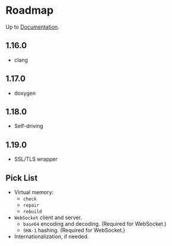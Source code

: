 # Roadmap

Up to [Documentation](README.md).

## 1.16.0
- clang

## 1.17.0
- doxygen

## 1.18.0
- Self-driving

## 1.19.0
- SSL/TLS wrapper

## Pick List
- Virtual memory:
  - `check`
  - `repair`
  - `rebuild`
- `WebSocket` client and server.
  - `base64` encoding and decoding. (Required for WebSocket.)
  - `SHA-1` hashing. (Required for WebSocket.)
- Internationalization, if needed.
